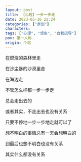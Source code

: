 ```yaml
---
layout: post
title: 【心理】一步一步走
date: 2023-05-16 22:24
categories: ["原创"]
characters: 
tags: ["心理", "想象", "自我疏导"]
pov: 第一人称
origin: 个站
---
```


在燃烧的森林里走

在沙尘暴的沙漠里走

在海边走

不管怎么样都一步一步走

总会走出去的

或者其实，不走出去也没有关系

只要不停地一步一步地走就可以了

想不明白的事情总有一天会想明白的

到最后也想不明白也没有关系

其实什么都没有关系

